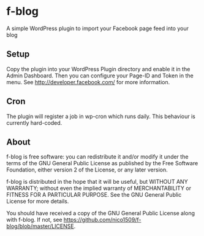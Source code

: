 # f-blog
A simple WordPress plugin to import your Facebook page feed into your blog

## Setup

Copy the plugin into your WordPress Plugin directory and enable it in the Admin Dashboard.
Then you can configure your Page-ID and Token in the menu. See http://developer.facebook.com/ for more information.

## Cron

The plugin will register a job in wp-cron which runs daily. This behaviour is currently hard-coded.

## About

f-blog is free software: you can redistribute it and/or modify
it under the terms of the GNU General Public License as published by
the Free Software Foundation, either version 2 of the License, or
any later version.
 
f-blog is distributed in the hope that it will be useful,
but WITHOUT ANY WARRANTY; without even the implied warranty of
MERCHANTABILITY or FITNESS FOR A PARTICULAR PURPOSE. See the
GNU General Public License for more details.
 
You should have received a copy of the GNU General Public License
along with f-blog. If not, see https://github.com/nico1509/f-blog/blob/master/LICENSE.
